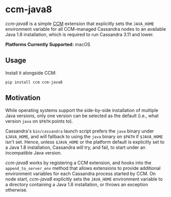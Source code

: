 # ccm-java8

_ccm-java8_ is a simple [CCM](https://github.com/riptano/ccm/) extension that explicitly sets the `JAVA_HOME` environment variable for all CCM-managed
Cassandra nodes to an available Java 1.8 installation, which is required to run Cassandra 3.11 and lower.

**Platforms Currently Supported:** macOS

## Usage

Install it alongside CCM:

`pip install ccm ccm-java8`


## Motivation

While operating systems support the side-by-side installation of multiple Java versions, only one version can be selected as the default
(i.e., what version `java` on `$PATH` points to).

Cassandra's `bin/cassandra` launch script prefers the `java` binary under `$JAVA_HOME`, and will fallback to using the `java` binary on `$PATH` if `$JAVA_HOME` isn't set.
Hence, unless `$JAVA_HOME` or the platform default is explicitly set to a Java 1.8 installation, Cassandra will try, and fail, to start under an incompatible Java version.

_ccm-java8_ works by registering a CCM extension, and hooks into the `append_to_server_env` method that allows extensions to provide additional environment variables
for each Cassandra process started by CCM.
On node start, _ccm-java8_ explicitly sets the `JAVA_HOME` environment variable to a directory containing a Java 1.8 installation, or throws an exception otherwise.